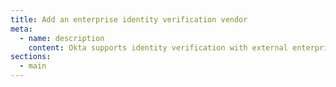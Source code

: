 ```yaml
---
title: Add an enterprise identity verification vendor
meta:
  - name: description
    content: Okta supports identity verification with external enterprise identity verification vendors. Get an overview of the process and prerequisites, as well as the setup instructions.
sections:
  - main
---
```

